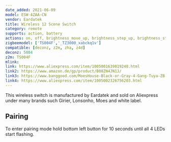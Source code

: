 ```yaml
---
date_added: 2021-06-09
model: ESW-4ZAA-CN
vendor: Eardatek
title: Wireless 12 Scene Switch
category: remote
supports: action, battery
actions: on, off, brightness_move_up, brightness_step_up, brightness_step_down, brightness_move_down, brightness_stop
zigbeemodel: ['TS004F','_TZ3000_xabckq1v']
compatible: [deconz, z2m, zha, z4d]
deconz: 5004
z2m: TS004F
mlink: 
link: https://www.aliexpress.com/item/1005001639819248.html
link2: https://www.amazon.de/gp/product/B08ZN4JN1J/
link3: https://www.banggood.com/MoesHouse-Black-or-Gray-4-Gang-Tuya-ZB-Wireless-12-Scene-Switch-Push-Button-Controller-By-battery-2MQTT-Setup-Automation-Scenario-for-Tuya-Devices-p-1843785.html
link4: https://www.aliexpress.com/item/1005002326756203.html
---
```

This wireless switch is manufactured by Eardatek and sold on Aliexpress under many brands such Girier, Lonsonho, Moes and white label. 

## Pairing 
To enter pairing mode hold bottom left button for 10 seconds until all 4 LEDs start flashing.
